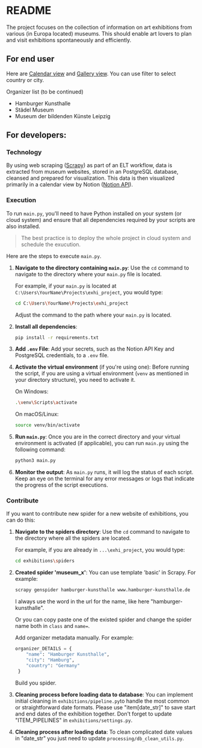 # README
The project focuses on the collection of information on art exhibitions from various (in Europa located) museums.
This should enable art lovers to plan and visit exhibitions spontaneously and efficiently.

## For end user
Here are [Calendar view](https://www.notion.so/jsequaljs/fa70fdae978049db80b145b32485a489?v=ee1206773f6e4e64ab073a0c063a7da7) and 
[Gallery view](https://www.notion.so/jsequaljs/fa70fdae978049db80b145b32485a489?v=83ddd91a2cae4f51850133af49ef5279).
You can use filter to select country or city.

Organizer list (to be continued)
- Hamburger Kunsthalle
- Städel Museum
- Museum der bildenden Künste Leipzig

## For developers:
### Technology
By using web scraping ([Scrapy](https://docs.scrapy.org/en/latest/)) as part of an ELT workflow, data is extracted from museum websites, stored in an PostgreSQL database, cleansed and prepared for visualization. This data is then visualized primarily in a calendar view by Notion ([Notion API](https://developers.notion.com/reference/intro)). 

### Execution
To run `main.py`, you'll need to have Python installed on your system (or cloud system) and ensure that all dependencies required by your scripts are also installed.

> The best practice is to deploy the whole project in cloud system and schedule the exucution.

Here are the steps to execute `main.py`. 
1. **Navigate to the directory containing `main.py`**: Use the `cd` command to navigate to the directory where your `main.py` file is located.

   For example, if your `main.py` is located at `C:\Users\YourName\Projects\exhi_project`, you would type:
   ```sh
   cd C:\Users\YourName\Projects\exhi_project
   ```
   Adjust the command to the path where your `main.py` is located.

2. **Install all dependencies**:
   ```sh
   pip install -r requirements.txt
   ```

3. **Add `.env` File**: Add your secrets, such as the Notion API Key and PostgreSQL credentials, to a `.env` file.

4. **Activate the virtual environment** (if you're using one): Before running the script, if you are using a virtual environment (`venv` as mentioned in your directory structure), you need to activate it.

   On Windows:
   ```sh
   .\venv\Scripts\activate
   ```
   On macOS/Linux:
   ```sh
   source venv/bin/activate
   ```

5. **Run `main.py`**: Once you are in the correct directory and your virtual environment is activated (if applicable), you can run `main.py` using the following command:
   ```sh
   python3 main.py
   ```

6. **Monitor the output**: As `main.py` runs, it will log the status of each script. Keep an eye on the terminal for any error messages or logs that indicate the progress of the script executions.

### Contribute
If you want to contribute new spider for a new website of exhibitions, you can do this:

1. **Navigate to the spiders directory**: Use the `cd` command to navigate to the directory where all the spiders are located.

   For example, if you are already in `...\exhi_project`, you would type:
   ```sh
   cd exhibitions\spiders
   ```

2. **Created spider 'museum_x'**: You can use template 'basic' in Scrapy. For example:
   ```sh
   scrapy genspider hamburger-kunsthalle www.hamburger-kunsthalle.de
   ```
   I always use the word in the url for the name, like here "hamburger-kunsthalle".
   
   Or you can copy paste one of the existed spider and change the spider name both in `class` and `name=`.
   
   Add organizer metadata manually. For example:
   ```python
   organizer_DETAILS = {
       "name": "Hamburger Kunsthalle",
       "city": "Hamburg",
       "country": "Germany"
    }
    ```

    Build you spider.

3. **Cleaning process before loading data to database**: You can implement initial cleaning in `exhibitions/pipeline.py`to handle the most common or straightforward date formats. Please use "item[date_str]" to save start and end dates of the exhibition together. Don't forget to update "ITEM_PIPELINES" in `exhibitions/settings.py`.

4. **Cleaning process after loading data**: To clean complicated date values in "date_str" you just need to update `processing/db_clean_utils.py`.
